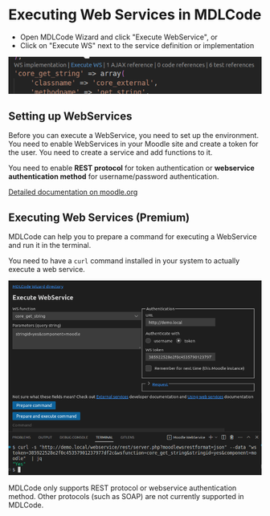 # Executing Web Services in MDLCode

* Open MDLCode Wizard and click "Execute WebService", or
* Click on "Execute WS" next to the service definition or implementation

<img src="https://raw.githubusercontent.com/lmscloud-io/mdlcode-docs/main/docs/media/executews/launch.png">

## Setting up WebServices

Before you can execute a WebService, you need to set up the environment. You need to enable
WebServices in your Moodle site and create a token for the user.
You need to create a service and add functions to it.

You need to enable **REST protocol** for token authentication or **webservice authentication method** for
username/password authentication.

<a href="https://docs.moodle.org/402/en/Using_web_services" target="_blank">Detailed documentation on moodle.org</a>

## Executing Web Services (Premium)

MDLCode can help you to prepare a command for executing a WebService and run it in the terminal.

You need to have a `curl` command installed in your system to actually execute a web service.

<img src="https://raw.githubusercontent.com/lmscloud-io/mdlcode-docs/main/docs/media/executews/wizard.png">

MDLCode only supports REST protocol or webservice authentication method. Other protocols (such as SOAP) are
not currently supported in MDLCode.

